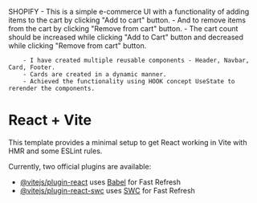 SHOPIFY - This is a simple e-commerce UI with a functionality of adding items to the cart by clicking "Add to cart" button.
        - And to remove items from the cart by clicking "Remove from cart" button. 
        - The cart count should be increased while clicking "Add to Cart" button and decreased while clicking "Remove from cart" button.

        - I have created multiple reusable components - Header, Navbar, Card, Footer.
        - Cards are created in a dynamic manner.
        - Achieved the functionality using HOOK concept UseState to rerender the components.






# React + Vite

This template provides a minimal setup to get React working in Vite with HMR and some ESLint rules.

Currently, two official plugins are available:

- [@vitejs/plugin-react](https://github.com/vitejs/vite-plugin-react/blob/main/packages/plugin-react/README.md) uses [Babel](https://babeljs.io/) for Fast Refresh
- [@vitejs/plugin-react-swc](https://github.com/vitejs/vite-plugin-react-swc) uses [SWC](https://swc.rs/) for Fast Refresh
